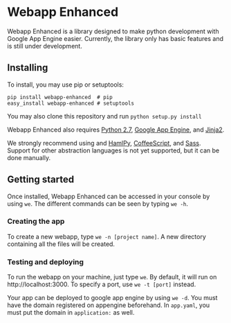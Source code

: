 # Webapp Enhanced
Webapp Enhanced is a library designed
to make python development with Google
App Engine easier. Currently, the library
only has basic features and is still
under development.

## Installing
To install, you may use pip or setuptools:

    pip install webapp-enhanced  # pip
    easy_install webapp-enhanced # setuptools

You may also clone this repository and run
`python setup.py install`

Webapp Enhanced also requires
[Python 2.7](https://www.python.org/download/releases/2.7),
[Google App Engine](https://developers.google.com/appengine/downloads#Google_App_Engine_SDK_for_Python),
and [Jinja2](https://github.com/mitsuhiko/jinja2).

We strongly recommend using
and [HamlPy](https://github.com/jessemiller/HamlPy),
[CoffeeScript](http://coffeescript.org/#installation),
and [Sass](http://sass-lang.com/install). Support for other abstraction languages
is not yet supported, but it can be done manually.

## Getting started
Once installed, Webapp Enhanced can be
accessed in your console by using `we`.
The different commands can be seen by typing `we -h`.

### Creating the app
To create a new webapp, type `we -n [project name]`.
A new directory containing all the files will be created.

### Testing and deploying
To run the webapp on your machine, just type `we`. By default, it will run on
http://localhost:3000. To specify a port, use `we -t [port]` instead.

Your app can be deployed to google app engine by using `we -d`.
You must have the domain registered on appengine beforehand.
In `app.yaml`, you must put the domain in `application:` as well.
